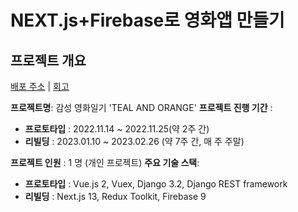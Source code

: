 # NEXT.js+Firebase로 영화앱 만들기
## 프로젝트 개요
[배포 주소](https://nextjsmovie.vercel.app/) | [회고](https://velog.io/@bluecoolgod80/%EC%98%81%ED%99%94%EC%95%B1-%ED%9A%8C%EA%B3%A0)

**프로젝트명**: 감성 영화일기 'TEAL AND ORANGE'
**프로젝트 진행 기간** : 
- **프로토타입** : 2022.11.14 ~ 2022.11.25(약 2주 간)
- **리빌딩** : 2023.01.10 ~ 2023.02.26 (약 7주 간, 매 주 주말)

**프로젝트 인원** : 1 명 (개인 프로젝트)
**주요 기술 스택**:
- **프로토타입** : Vue.js 2, Vuex, Django 3.2, Django REST framework
- **리빌딩** : Next.js 13, Redux Toolkit, Firebase 9